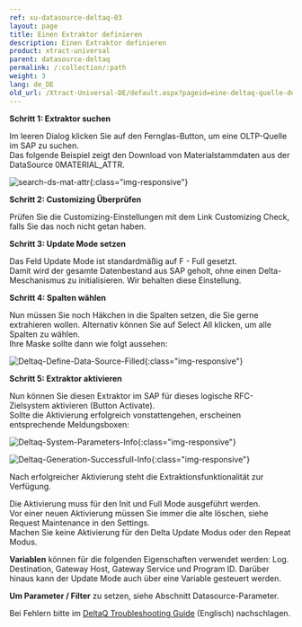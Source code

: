```yaml
---
ref: xu-datasource-deltaq-03
layout: page
title: Einen Extraktor definieren
description: Einen Extraktor definieren
product: xtract-universal
parent: datasource-deltaq
permalink: /:collection/:path
weight: 3
lang: de_DE
old_url: /Xtract-Universal-DE/default.aspx?pageid=eine-deltaq-quelle-definieren
---
```


**Schritt 1: Extraktor suchen**

Im leeren Dialog klicken Sie auf den Fernglas-Button, um eine OLTP-Quelle im SAP zu suchen.<br>
Das folgende Beispiel zeigt den Download von Materialstammdaten aus der DataSource 0MATERIAL_ATTR.

![search-ds-mat-attr](/img/content/search-ds-mat-attr.png){:class="img-responsive"}

**Schritt 2: Customizing Überprüfen** 

Prüfen Sie die Customizing-Einstellungen mit dem Link Customizing Check, falls Sie das noch nicht getan haben.


**Schritt 3: Update Mode setzen** 

Das Feld Update Mode ist standardmäßig auf F - Full gesetzt. <br>
Damit wird der gesamte Datenbestand aus SAP geholt, ohne einen Delta-Meschanismus zu initialisieren. Wir behalten diese Einstellung. 

**Schritt 4: Spalten wählen**

Nun müssen Sie noch Häkchen in die Spalten setzen, die Sie gerne extrahieren wollen. Alternativ können Sie auf Select All klicken, um alle Spalten zu wählen. <br>
Ihre Maske sollte dann wie folgt aussehen:

![Deltaq-Define-Data-Source-Filled](/img/content/Deltaq-Define-Data-Source-Filled.jpg){:class="img-responsive"}

**Schritt 5: Extraktor aktivieren** 

Nun können Sie diesen Extraktor im SAP für dieses logische RFC-Zielsystem aktivieren (Button Activate). <br>
Sollte die Aktivierung erfolgreich vonstattengehen, erscheinen entsprechende Meldungsboxen:

![Deltaq-System-Parameters-Info](/img/content/Deltaq-System-Parameters-Info.png){:class="img-responsive"}

![Deltaq-Generation-Successfull-Info](/img/content/Deltaq-Generation-Successfull-Info.png){:class="img-responsive"}

Nach erfolgreicher Aktivierung steht die Extraktionsfunktionalität zur Verfügung.

Die Aktivierung muss für den Init und Full Mode ausgeführt werden. <br>
Vor einer neuen Aktivierung müssen Sie immer die alte löschen, siehe Request Maintenance in den Settings. <br>
Machen Sie keine Aktivierung für den Delta Update Modus oder den Repeat Modus. 

**Variablen** können für die folgenden Eigenschaften verwendet werden: Log. <br>Destination, Gateway Host, Gateway Service und Program ID. Darüber hinaus kann der Update Mode auch über eine Variable gesteuert werden. 

**Um Parameter / Filter** zu setzen, siehe Abschnitt Datasource-Parameter.
 

Bei Fehlern bitte im [DeltaQ Troubleshooting Guide](https://my.theobald-software.com/index.php?/Knowledgebase/Article/View/107/4/deltaq-troubleshooting-guide) (Englisch) nachschlagen.
